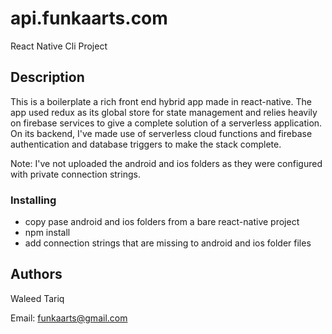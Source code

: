 # api.funkaarts.com

React Native Cli Project

## Description

This is a boilerplate a rich front end hybrid app made in react-native. The app used redux as its global store for state management and relies heavily on firebase services to give a complete solution of a serverless application.
On its backend, I've made use of serverless cloud functions and firebase authentication and database triggers to make the stack complete. 

Note: I've not uploaded the android and ios folders as they were configured with private connection strings. 

### Installing

* copy pase android and ios folders from a bare react-native project
* npm install
* add connection strings that are missing to android and ios folder files

## Authors

Waleed Tariq

Email: funkaarts@gmail.com